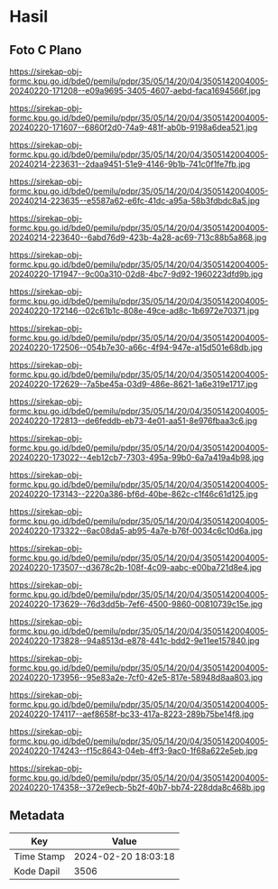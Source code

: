 # Hasil

## Foto C Plano

https://sirekap-obj-formc.kpu.go.id/bde0/pemilu/pdpr/35/05/14/20/04/3505142004005-20240220-171208--e09a9695-3405-4607-aebd-faca1694566f.jpg

https://sirekap-obj-formc.kpu.go.id/bde0/pemilu/pdpr/35/05/14/20/04/3505142004005-20240220-171607--6860f2d0-74a9-481f-ab0b-9198a6dea521.jpg

https://sirekap-obj-formc.kpu.go.id/bde0/pemilu/pdpr/35/05/14/20/04/3505142004005-20240214-223631--2daa9451-51e9-4146-9b1b-741c0f1fe7fb.jpg

https://sirekap-obj-formc.kpu.go.id/bde0/pemilu/pdpr/35/05/14/20/04/3505142004005-20240214-223635--e5587a62-e6fc-41dc-a95a-58b3fdbdc8a5.jpg

https://sirekap-obj-formc.kpu.go.id/bde0/pemilu/pdpr/35/05/14/20/04/3505142004005-20240214-223640--6abd76d9-423b-4a28-ac69-713c88b5a868.jpg

https://sirekap-obj-formc.kpu.go.id/bde0/pemilu/pdpr/35/05/14/20/04/3505142004005-20240220-171947--9c00a310-02d8-4bc7-9d92-1960223dfd9b.jpg

https://sirekap-obj-formc.kpu.go.id/bde0/pemilu/pdpr/35/05/14/20/04/3505142004005-20240220-172146--02c61b1c-808e-49ce-ad8c-1b6972e70371.jpg

https://sirekap-obj-formc.kpu.go.id/bde0/pemilu/pdpr/35/05/14/20/04/3505142004005-20240220-172506--054b7e30-a66c-4f94-947e-a15d501e68db.jpg

https://sirekap-obj-formc.kpu.go.id/bde0/pemilu/pdpr/35/05/14/20/04/3505142004005-20240220-172629--7a5be45a-03d9-486e-8621-1a6e319e1717.jpg

https://sirekap-obj-formc.kpu.go.id/bde0/pemilu/pdpr/35/05/14/20/04/3505142004005-20240220-172813--de6feddb-eb73-4e01-aa51-8e976fbaa3c6.jpg

https://sirekap-obj-formc.kpu.go.id/bde0/pemilu/pdpr/35/05/14/20/04/3505142004005-20240220-173022--4eb12cb7-7303-495a-99b0-6a7a419a4b98.jpg

https://sirekap-obj-formc.kpu.go.id/bde0/pemilu/pdpr/35/05/14/20/04/3505142004005-20240220-173143--2220a386-bf6d-40be-862c-c1f46c61d125.jpg

https://sirekap-obj-formc.kpu.go.id/bde0/pemilu/pdpr/35/05/14/20/04/3505142004005-20240220-173322--6ac08da5-ab95-4a7e-b76f-0034c6c10d6a.jpg

https://sirekap-obj-formc.kpu.go.id/bde0/pemilu/pdpr/35/05/14/20/04/3505142004005-20240220-173507--d3678c2b-108f-4c09-aabc-e00ba721d8e4.jpg

https://sirekap-obj-formc.kpu.go.id/bde0/pemilu/pdpr/35/05/14/20/04/3505142004005-20240220-173629--76d3dd5b-7ef6-4500-9860-00810739c15e.jpg

https://sirekap-obj-formc.kpu.go.id/bde0/pemilu/pdpr/35/05/14/20/04/3505142004005-20240220-173828--94a8513d-e878-441c-bdd2-9e11ee157840.jpg

https://sirekap-obj-formc.kpu.go.id/bde0/pemilu/pdpr/35/05/14/20/04/3505142004005-20240220-173956--95e83a2e-7cf0-42e5-817e-58948d8aa803.jpg

https://sirekap-obj-formc.kpu.go.id/bde0/pemilu/pdpr/35/05/14/20/04/3505142004005-20240220-174117--aef8658f-bc33-417a-8223-289b75be14f8.jpg

https://sirekap-obj-formc.kpu.go.id/bde0/pemilu/pdpr/35/05/14/20/04/3505142004005-20240220-174243--f15c8643-04eb-4ff3-9ac0-1f68a622e5eb.jpg

https://sirekap-obj-formc.kpu.go.id/bde0/pemilu/pdpr/35/05/14/20/04/3505142004005-20240220-174358--372e9ecb-5b2f-40b7-bb74-228dda8c468b.jpg


## Metadata

| Key        | Value               |
| ---------- | ------------------- |
| Time Stamp | 2024-02-20 18:03:18 |
| Kode Dapil | 3506                |



